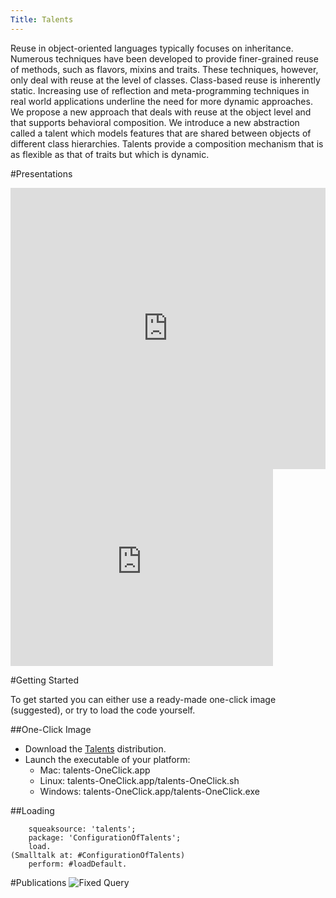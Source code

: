 ```yaml
---
Title: Talents
---
```


Reuse in object-oriented languages typically focuses on inheritance.
Numerous techniques have been developed to provide finer-grained reuse of methods, such as flavors, mixins and traits. These techniques, however, only deal with reuse at the level of classes. Class-based reuse is inherently static. Increasing use of reflection and meta-programming techniques in real world applications underline the need for more dynamic approaches. We propose a new approach that deals with reuse at the object level and that supports behavioral composition. We introduce a new abstraction called a talent which models features that are shared between objects of different class hierarchies. Talents provide a composition mechanism that is as flexible as that of traits but which is dynamic.

#Presentations

<div style="width: 100%" id="\__ss_8978540"><iframe src="http://www.slideshare.net/slideshow/embed_code/8978540" width="100%" height="450" frameborder="0" marginwidth="0" marginheight="0" scrolling="no"></iframe></div>



<iframe width="420" height="315" src="http://www.youtube.com/embed/6Zul7Ruv-iE" frameborder="0" allowfullscreen></iframe>


#Getting Started

To get started you can either use a ready-made one-click image (suggested), or try to load the code yourself.

##One-Click Image

-  Download the [Talents](http://scg.unibe.ch/download/Bifrost/talents-OneClick.zip) distribution.
-  Launch the executable of your platform:
	-  Mac: talents-OneClick.app
	-  Linux: talents-OneClick.app/talents-OneClick.sh
	-  Windows: talents-OneClick.app/talents-OneClick.exe


##Loading
```Gofer new 
	squeaksource: 'talents';
	package: 'ConfigurationOfTalents';
	load.
(Smalltalk at: #ConfigurationOfTalents)
	perform: #loadDefault.
```

#Publications
![Fixed Query](%base_url%/scgbib/fixedquery)
